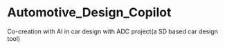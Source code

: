 # Automotive_Design_Copilot
Co-creation with AI in car design with ADC project(a SD based car design tool)
